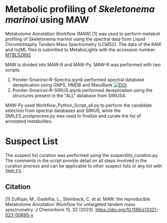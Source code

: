 # Metabolic profiling of _Skeletonema marinoi_ using MAW

Metabolome Annotation Workflow (MAW) [1] was used to perform metaboli profiling of Skeletonema marinoi using the spectral data from Liquid Chromtohtaphy Tandem Mass Spectrometry (LCMS2). The data of the RAW and mzML files is submitted to MetaboLights with the accession number: [MTBLS2892](www.ebi.ac.uk/metabolights/MTBLS2892) 

MAW is divided into MAW-R and MAW-Py. MAW-R was performed with two scripts:
1. Ponder-Smarinoi-R-Spectra.ipynb performed spectral database dereplication using GNPS, HMDB and MassBank [![DOI](https://zenodo.org/badge/DOI/10.5281/zenodo.6528931.svg)](https://doi.org/10.5281/zenodo.6528931). 
2. Ponder-Smarinoi-R-SIRIUS.ipynb performed dereplication using the structures present in the "ALL" database from SIRIUS4.

MAW-Py used Workflow_Python_Script_all.py to perform the candidate selection from spectral databases and SIRIUS, while the SMILES_postprocess.py was used to finalize and curate the list of annotated metabolites.

# Suspect List
The suspect list curation was performed using the suspectlits_curation.py. The comments in the script provide detail on all steps involved in the curation process and can be applicable to other suspect lists or any list with SMILES.

## Citation
[1] Zulfiqar, M., Gadelha, L., Steinbeck, C. et al. MAW: the reproducible Metabolome Annotation Workflow for untargeted tandem mass spectrometry. J Cheminform 15, 32 (2023). https://doi.org/10.1186/s13321-023-00695-y
